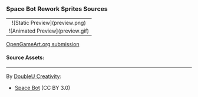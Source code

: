 ### Space Bot Rework Sprites Sources

<table style="border: 0px;">
  <tr style="border: 0px;">
    <td style="border: 0px; vertical-align: top; text-align: center;">
      ![Static Preview](preview.png)
    </td>
    </tr>
    <tr style="border: 0px;">
    <td style="border: 0px; vertical-align: top; text-align: center;">
      ![Animated Preview](preview.gif)
    </td>
  </tr>
</table>


[OpenGameArt.org submission](https://opengameart.org/node/78352)

#### Source Assets:
---

By [DoubleU Creativity](https://opengameart.org/users/doubleu-creativity):
- [Space Bot](https://opengameart.org/node/52537) (CC BY 3.0)
